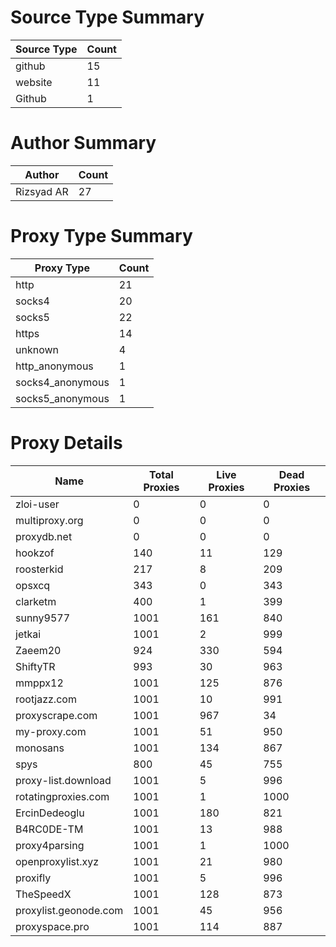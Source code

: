 # Source Type Summary

| Source Type | Count |
|-------------|-------|
| github | 15 |
| website | 11 |
| Github | 1 |


# Author Summary

| Author | Count |
|--------|-------|
| Rizsyad AR | 27 |


# Proxy Type Summary

| Proxy Type | Count |
|------------|-------|
| http | 21 |
| socks4 | 20 |
| socks5 | 22 |
| https | 14 |
| unknown | 4 |
| http_anonymous | 1 |
| socks4_anonymous | 1 |
| socks5_anonymous | 1 |


# Proxy Details

| Name | Total Proxies | Live Proxies | Dead Proxies |
|------|---------------|--------------|---------------|
| zloi-user | 0 | 0 | 0 |
| multiproxy.org | 0 | 0 | 0 |
| proxydb.net | 0 | 0 | 0 |
| hookzof | 140 | 11 | 129 |
| roosterkid | 217 | 8 | 209 |
| opsxcq | 343 | 0 | 343 |
| clarketm | 400 | 1 | 399 |
| sunny9577 | 1001 | 161 | 840 |
| jetkai | 1001 | 2 | 999 |
| Zaeem20 | 924 | 330 | 594 |
| ShiftyTR | 993 | 30 | 963 |
| mmppx12 | 1001 | 125 | 876 |
| rootjazz.com | 1001 | 10 | 991 |
| proxyscrape.com | 1001 | 967 | 34 |
| my-proxy.com | 1001 | 51 | 950 |
| monosans | 1001 | 134 | 867 |
| spys | 800 | 45 | 755 |
| proxy-list.download | 1001 | 5 | 996 |
| rotatingproxies.com | 1001 | 1 | 1000 |
| ErcinDedeoglu | 1001 | 180 | 821 |
| B4RC0DE-TM | 1001 | 13 | 988 |
| proxy4parsing | 1001 | 1 | 1000 |
| openproxylist.xyz | 1001 | 21 | 980 |
| proxifly | 1001 | 5 | 996 |
| TheSpeedX | 1001 | 128 | 873 |
| proxylist.geonode.com | 1001 | 45 | 956 |
| proxyspace.pro | 1001 | 114 | 887 |

